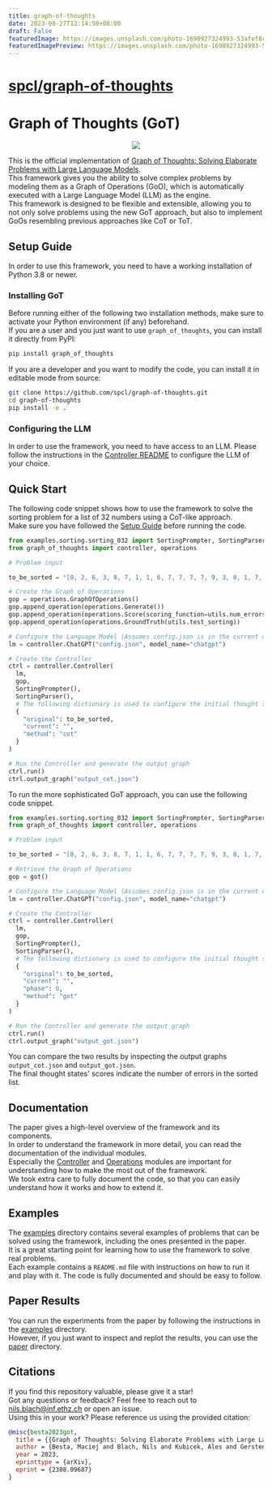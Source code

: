 ```yaml
---
title: graph-of-thoughts
date: 2023-08-27T12:14:50+08:00
draft: False
featuredImage: https://images.unsplash.com/photo-1690927324993-53afef8c85ee?ixid=M3w0NjAwMjJ8MHwxfHJhbmRvbXx8fHx8fHx8fDE2OTMxMDk2MzZ8&ixlib=rb-4.0.3
featuredImagePreview: https://images.unsplash.com/photo-1690927324993-53afef8c85ee?ixid=M3w0NjAwMjJ8MHwxfHJhbmRvbXx8fHx8fHx8fDE2OTMxMDk2MzZ8&ixlib=rb-4.0.3
---
```


# [spcl/graph-of-thoughts](https://github.com/spcl/graph-of-thoughts)

# Graph of Thoughts (GoT)

<p align="center">
  <img src="paper/pics/preview.svg">
</p>

This is the official implementation of [Graph of Thoughts: Solving Elaborate Problems with Large Language Models](https://arxiv.org/pdf/2308.09687.pdf).  
This framework gives you the ability to solve complex problems by modeling them as a Graph of Operations (GoO), which is automatically executed with a Large Language Model (LLM) as the engine.  
This framework is designed to be flexible and extensible, allowing you to not only solve problems using the new GoT approach, but also to implement GoOs resembling previous approaches like CoT or ToT.

## Setup Guide

In order to use this framework, you need to have a working installation of Python 3.8 or newer.

### Installing GoT

Before running either of the following two installation methods, make sure to activate your Python environment (if any) beforehand.  
If you are a user and you just want to use `graph_of_thoughts`, you can install it directly from PyPI:
```bash
pip install graph_of_thoughts
```
If you are a developer and you want to modify the code, you can install it in editable mode from source:
```bash
git clone https://github.com/spcl/graph-of-thoughts.git
cd graph-of-thoughts
pip install -e .
```

### Configuring the LLM

In order to use the framework, you need to have access to an LLM.
Please follow the instructions in the [Controller README](graph_of_thoughts/controller/README.md) to configure the LLM of your choice.

## Quick Start

The following code snippet shows how to use the framework to solve the sorting problem for a list of 32 numbers using a CoT-like approach.  
Make sure you have followed the [Setup Guide](#setup-guide) before running the code.

```python
from examples.sorting.sorting_032 import SortingPrompter, SortingParser, utils
from graph_of_thoughts import controller, operations

# Problem input

to_be_sorted = "[0, 2, 6, 3, 8, 7, 1, 1, 6, 7, 7, 7, 7, 9, 3, 0, 1, 7, 9, 1, 3, 5, 1, 3, 6, 4, 5, 4, 7, 3, 5, 7]"

# Create the Graph of Operations
gop = operations.GraphOfOperations()
gop.append_operation(operations.Generate())
gop.append_operation(operations.Score(scoring_function=utils.num_errors))
gop.append_operation(operations.GroundTruth(utils.test_sorting))

# Configure the Language Model (Assumes config.json is in the current directory with OpenAI API key)
lm = controller.ChatGPT("config.json", model_name="chatgpt")

# Create the Controller
ctrl = controller.Controller(
  lm, 
  gop, 
  SortingPrompter(), 
  SortingParser(),
  # The following dictionary is used to configure the initial thought state
  {
    "original": to_be_sorted,
    "current": "",
    "method": "cot"
  }
)

# Run the Controller and generate the output graph
ctrl.run()
ctrl.output_graph("output_cot.json")
```

To run the more sophisticated GoT approach, you can use the following code snippet.

```python
from examples.sorting.sorting_032 import SortingPrompter, SortingParser, got, utils
from graph_of_thoughts import controller, operations

# Problem input

to_be_sorted = "[0, 2, 6, 3, 8, 7, 1, 1, 6, 7, 7, 7, 7, 9, 3, 0, 1, 7, 9, 1, 3, 5, 1, 3, 6, 4, 5, 4, 7, 3, 5, 7]"

# Retrieve the Graph of Operations
gop = got()

# Configure the Language Model (Assumes config.json is in the current directory with OpenAI API key)
lm = controller.ChatGPT("config.json", model_name="chatgpt")

# Create the Controller
ctrl = controller.Controller(
  lm, 
  gop, 
  SortingPrompter(), 
  SortingParser(),
  # The following dictionary is used to configure the initial thought state
  {
    "original": to_be_sorted,
    "current": "",
    "phase": 0,
    "method": "got"
  }
)

# Run the Controller and generate the output graph
ctrl.run()
ctrl.output_graph("output_got.json")
```
You can compare the two results by inspecting the output graphs `output_cot.json` and `output_got.json`.  
The final thought states' scores indicate the number of errors in the sorted list.

## Documentation
The paper gives a high-level overview of the framework and its components.  
In order to understand the framework in more detail, you can read the documentation of the individual modules.  
Especially the [Controller](graph_of_thoughts/controller/README.md) and [Operations](graph_of_thoughts/operations/README.md) modules are important for understanding how to make the most out of the framework.  
We took extra care to fully document the code, so that you can easily understand how it works and how to extend it.

## Examples

The [examples](examples) directory contains several examples of problems that can be solved using the framework, including the ones presented in the paper.  
It is a great starting point for learning how to use the framework to solve real problems.  
Each example contains a `README.md` file with instructions on how to run it and play with it. The code is fully documented and should be easy to follow.

## Paper Results

You can run the experiments from the paper by following the instructions in the [examples](examples) directory.  
However, if you just want to inspect and replot the results, you can use the [paper](paper) directory.

## Citations

If you find this repository valuable, please give it a star!  
Got any questions or feedback? Feel free to reach out to [nils.blach@inf.ethz.ch](mailto:nils.blach@inf.ethz.ch) or open an issue.  
Using this in your work? Please reference us using the provided citation:

```bibtex
@misc{besta2023got,
  title = {{Graph of Thoughts: Solving Elaborate Problems with Large Language Models}},
  author = {Besta, Maciej and Blach, Nils and Kubicek, Ales and Gerstenberger, Robert and Gianinazzi, Lukas and Gajda, Joanna and Lehmann, Tomasz and Podstawski, Micha{\l} and Niewiadomski, Hubert and Nyczyk, Piotr and Hoefler, Torsten},
  year = 2023,
  eprinttype = {arXiv},
  eprint = {2308.09687}
}
```

